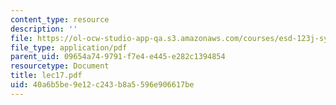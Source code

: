 ```yaml
---
content_type: resource
description: ''
file: https://ol-ocw-studio-app-qa.s3.amazonaws.com/courses/esd-123j-systems-perspectives-on-industrial-ecology-spring-2006/40a6b5be9e12c243b8a5596e906617be_lec17.pdf
file_type: application/pdf
parent_uid: 09654a74-9791-f7e4-e445-e282c1394854
resourcetype: Document
title: lec17.pdf
uid: 40a6b5be-9e12-c243-b8a5-596e906617be
---
```

